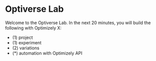# Optiverse Lab

Welcome to the Optiverse Lab. In the next 20 minutes, you will build the following with Optimizely X:
- (1) project
- (1) experiment
- (2) variations
- (*) automation with Optimizely API
